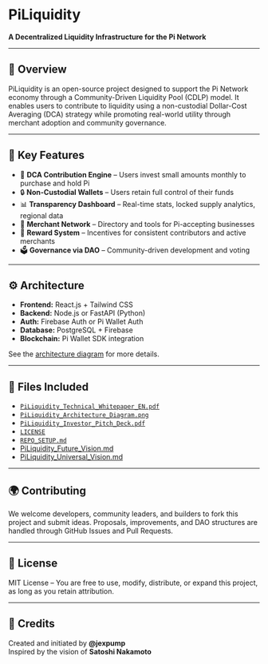 # PiLiquidity

**A Decentralized Liquidity Infrastructure for the Pi Network**

---

## 📌 Overview

PiLiquidity is an open-source project designed to support the Pi Network economy through a Community-Driven Liquidity Pool (CDLP) model. It enables users to contribute to liquidity using a non-custodial Dollar-Cost Averaging (DCA) strategy while promoting real-world utility through merchant adoption and community governance.

---

## 🚀 Key Features

- 💸 **DCA Contribution Engine** – Users invest small amounts monthly to purchase and hold Pi
- 🔒 **Non-Custodial Wallets** – Users retain full control of their funds
- 📊 **Transparency Dashboard** – Real-time stats, locked supply analytics, regional data
- 🏬 **Merchant Network** – Directory and tools for Pi-accepting businesses
- 🎁 **Reward System** – Incentives for consistent contributors and active merchants
- 🗳️ **Governance via DAO** – Community-driven development and voting

---

## ⚙️ Architecture

- **Frontend:** React.js + Tailwind CSS  
- **Backend:** Node.js or FastAPI (Python)  
- **Auth:** Firebase Auth or Pi Wallet Auth  
- **Database:** PostgreSQL + Firebase  
- **Blockchain:** Pi Wallet SDK integration

See the [architecture diagram](./PiLiquidity_Architecture_Diagram.png) for more details.

---

## 📁 Files Included

- [`PiLiquidity_Technical_Whitepaper_EN.pdf`](./PiLiquidity_Technical_Whitepaper_EN.pdf)
- [`PiLiquidity_Architecture_Diagram.png`](./PiLiquidity_Architecture_Diagram.png)
- [`PiLiquidity_Investor_Pitch_Deck.pdf`](./PiLiquidity_Investor_Pitch_Deck.pdf)
- [`LICENSE`](./LICENSE)
- [`REPO_SETUP.md`](./REPO_SETUP.md)
- [PiLiquidity_Future_Vision.md](PiLiquidity_Future_Vision.md)
- [PiLiquidity_Universal_Vision.md](PiLiquidity_Universal_Vision.md)
---

## 🌍 Contributing

We welcome developers, community leaders, and builders to fork this project and submit ideas. Proposals, improvements, and DAO structures are handled through GitHub Issues and Pull Requests.

---

## 📜 License

MIT License – You are free to use, modify, distribute, or expand this project, as long as you retain attribution.

---

## 🙌 Credits

Created and initiated by **@jexpump**  
Inspired by the vision of **Satoshi Nakamoto**
